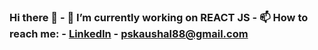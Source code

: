 ### Hi there 👋 - 🔭 I’m currently working on REACT JS - 📫 How to reach me: - [LinkedIn](https://www.linkedin.com/in/poonam-kaushal-b00312247) - <pskaushal88@gmail.com> <!-- This is is a ✨ special ✨ repository because its `README.md` (this file) appears on your GitHub profile. Here are some ideas to get you started: - 🔭 I’m currently working on ReactJS - 🌱 I’m currently learning NODE JS - 👯 I’m looking to collaborate on - 🤔 I’m looking for help with ... - 💬 Ask me about ... - 📫 How to reach me: ... - 😄 Pronouns: ... - ⚡ Fun fact: ... -->